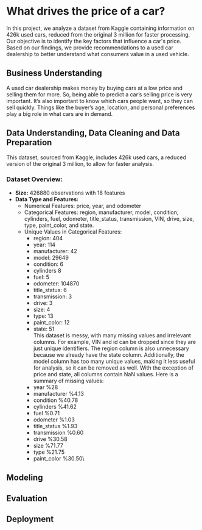 # What drives the price of a car?
In this project, we analyze a dataset from Kaggle containing information on 426k used cars, reduced from the original 3 million for faster processing. Our objective is to identify the key factors that influence a car's price. Based on our findings, we provide recommendations to a used car dealership to better understand what consumers value in a used vehicle.
## Business Understanding
A used car dealership makes money by buying cars at a low price and selling them for more. So, being able to predict a car’s selling price is very important. It’s also important to know which cars people want, so they can sell quickly. Things like the buyer’s age, location, and personal preferences play a big role in what cars are in demand.

## Data Understanding, Data Cleaning and Data Preparation
This dataset, sourced from Kaggle, includes 426k used cars, a reduced version of the original 3 million, to allow for faster analysis.
### Dataset Overview:
- **Size:** 426880  observations with 18 features
- **Data Type and Features:**
  - Numerical Features: price, year, and odometer
  - Categorical Features: region, manufacturer, model, condition, cylinders, fuel, odometer, title_status,    transmission, VIN, drive, size, type, paint_color, and state.
   - Unique Values in Categorical Features:
      - region: 404
      - year: 114
      - manufacturer: 42
      - model: 29649
      - condition: 6
      - cylinders 8
      - fuel: 5
      - odometer: 104870
      - title_status: 6
      - transmission: 3
      - drive: 3
      - size: 4
      - type: 13
      - paint_color: 12
      - state: 51\
This dataset is messy, with many missing values and irrelevant columns. For example, VIN and id can be dropped since they are just unique identifiers. The region column is also unnecessary because we already have the state column. Additionally, the model column has too many unique values, making it less useful for analysis, so it can be removed as well.
With the exception of price and state, all columns contain NaN values. Here is a summary of missing values:
     - year   %28
     - manufacturer  %4.13
     - condition  %40.78
     - cylinders  %41.62
     - fuel %0.71
     - odometer %1.03
     - title_status %1.93
     - transmission %0.60
     - drive %30.58
     - size  %71.77
     - type  %21.75
     - paint_color %30.50\


## Modeling

## Evaluation

## Deployment
